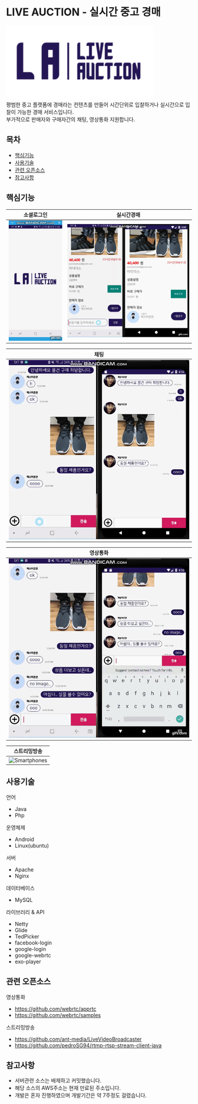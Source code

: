 # LIVE AUCTION - 실시간 중고 경매 

<p align="left">
    <img src="https://raw.githubusercontent.com/eunchanboss/live_auction/master/app/src/main/res/drawable/logo.png" alt="liveAuction logo" width="400" height="200">
    <br>
    평범한 중고 플랫폼에 경매라는 컨텐츠를 만들어 시간단위로 입찰하거나 실시간으로 입찰이 가능한 경매 서비스입니다.<br>
    부가적으로 판매자와 구매자간의 채팅, 영상통화 지원합니다.
</p>


## 목차

- [핵심기능](#핵심기능)
- [사용기술](#사용기술)
- [관련 오픈소스](#관련-오픈소스)
- [참고사항](#참고사항)


## 핵심기능

소셜로그인          |  실시간경매
:-------------------------:|:-------------------------: 
![Smartphones](https://raw.githubusercontent.com/eunchanboss/live_auction/master/app/src/main/res/img/social_login.gif)  |  ![Smartphones](https://raw.githubusercontent.com/eunchanboss/live_auction/master/app/src/main/res/img/post.gif)

 채팅          |  
:-------------------------:|
![Smartphones](https://raw.githubusercontent.com/eunchanboss/live_auction/master/app/src/main/res/img/chat.gif)  |

 영상통화          |  
:-------------------------:|
![Smartphones](https://raw.githubusercontent.com/eunchanboss/live_auction/master/app/src/main/res/img/webRTC.gif)  |

 스트리밍방송          |  
:-------------------------:|
![Smartphones](https://raw.githubusercontent.com/eunchanboss/live_auction/master/app/src/main/res/img/stream.gif)  |



## 사용기술

언어
- Java
- Php

운영체제
- Android
- Linux(ubuntu)

서버
- Apache
- Nginx

데이터베이스
- MySQL

라이브러리 & API
- Netty
- Glide
- TedPicker
- facebook-login
- google-login
- google-webrtc
- exo-player


## 관련 오픈소스

영상통화
- https://github.com/webrtc/apprtc
- https://github.com/webrtc/samples

스트리밍방송
- https://github.com/ant-media/LiveVideoBroadcaster
- https://github.com/pedroSG94/rtmp-rtsp-stream-client-java
 
## 참고사항
 
- 서버관련 소스는 배제하고 커밋했습니다.
- 해당 소스의 AWS주소는 현재 만료된 주소입니다.
- 개발은 혼자 진행하였으며 개발기간은 약 7주정도 걸렸습니다.


